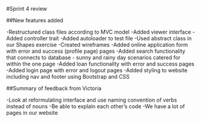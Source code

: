 #Sprint 4 review

##New features added

-Restructured class files according to MVC model
-Added viewer interface
-Added controller trait
-Added autoloader to test file
-Used abstract class in our Shapes exercise
-Created wireframes
-Added online application form with error and success (profile page) pages
-Added search functionality that connects to database - sunny and rainy day scenarios catered for within the one page
-Added loan functionality with error and success pages
-Added login page with error and logout pages 
-Added styling to website including nav and footer using Bootstrap and CSS

##Summary of feedback from Victoria

-Look at reformulating interface and use naming convention of verbs instead of nouns 
-Be able to explain each other’s code
-We have a lot of pages in our website
